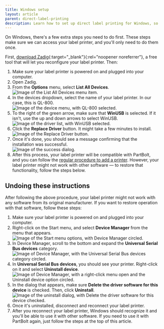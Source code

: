 ```yaml
---
title: Windows setup
layout: article
parent: direct-label-printing
description: Learn how to set up direct label printing for Windows, so you can print PartBolt inventory labels straight from your browser. Compatible label printer required.
---
```


On Windows, there's a few extra steps you need to do first. These steps make sure we can access your label printer, and you'll only need to do them once.

First, [download Zadig](https://zadig.akeo.ie/){:target="_blank"}{:rel="noopener noreferrer"}, a free tool that will let you reconfigure your label printer. Then:

1. Make sure your label printer is powered on and plugged into your computer.
2. Open Zadig.
3. From the <strong>Options</strong> menu, select <strong>List All Devices</strong>.
    <div class="step-image" style="max-width: 575px"><img src="/img/direct-label-printing/windows/zadig_options.png" alt="Image of the List All Devices menu item." /></div>
4. In the devices dropdown, select the name of your label printer. In our case, this is QL-800.
    <div class="step-image" style="max-width: 575px"><img src="/img/direct-label-printing/windows/zadig_select_printer.png" alt="Image of the device menu, with QL-800 selected." /></div>
5. To the right of the green arrow, make sure that <strong>WinUSB</strong> is selected. If it isn't, use the up and down arrows to select WinUSB.
    <div class="step-image" style="max-width: 575px"><img src="/img/direct-label-printing/windows/zadig_winusb.png" alt="Image of the driver list, with WinUSB selected." /></div>
6. Click the <strong>Replace Driver</strong> button. It might take a few minutes to install.
    <div class="step-image" style="max-width: 575px"><img src="/img/direct-label-printing/windows/zadig_replace_driver.png" alt="Image of the Replace Driver button." /></div>
7. Once it's done, you should see a message confirming that the installation was successful.
    <div class="step-image" style="max-width: 575px"><img src="/img/direct-label-printing/windows/zadig_success.png" alt="Image of the success dialog." /></div>
8. After this process, your label printer will be compatible with PartBolt, and you can follow the [regular procedure to add a printer](/articles/direct-label-printing#adding-a-printer). However, your label printer might not work with other software &mdash; to restore that functionality, follow the steps below.

## Undoing these instructions
After following the above procedure, your label printer might not work with any software from its original manufacturer. If you want to restore operation with that software, follow these steps:

1. Make sure your label printer is powered on and plugged into your computer.
2. Right-click on the Start menu, and select <strong>Device Manager</strong> from the menu that appears.
    <div class="step-image" style="max-width: 575px"><img src="/img/direct-label-printing/windows/uninstall_start.png" alt="Image of the Start menu options, with Device Manager circled." /></div>
3. In Device Manager, scroll to the bottom and expand the <strong>Universal Serial Bus devices</strong> category.
    <div class="step-image" style="max-width: 781px"><img src="/img/direct-label-printing/windows/uninstall_category.png" alt="Image of Device Manager, with the Universal Serial Bus devices category circled." /></div>
4. In <strong>Universal Serial Bus devices</strong>, you should see your printer. Right-click on it and select <strong>Uninstall device</strong>.
    <div class="step-image" style="max-width: 781px"><img src="/img/direct-label-printing/windows/uninstall_menu.png" alt="Image of Device Manager, with a right-click menu open and the Uninstall device option circled." /></div>
5. In the dialog that appears, make sure <strong>Delete the driver software for this device</strong> is checked. Then, click <strong>Uninstall</strong>.
    <div class="step-image" style="max-width: 781px"><img src="/img/direct-label-printing/windows/uninstall_confirm.png" alt="Image of the uninstall dialog, with Delete the driver software for this device checked." /></div>
6. Once it's uninstalled, disconnect and reconnect your label printer.
7. After you reconnect your label printer, Windows should recognize it and you'll be able to use it with other software. If you need to use it with PartBolt again, just follow the steps at the top of this article.